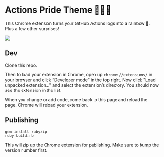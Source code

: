 # Actions Pride Theme 🌈🌈🌈

This Chrome extension turns your GitHub Actions logs into a rainbow 🌈. Plus a few other surprises!

![](https://raw.githubusercontent.com/mscoutermarsh/actions-hack/main/rainbow.gif?token=AABF3JGG4E4SFUAZ6RPELDK7LFJXU)

## Dev
Clone this repo.

Then to load your extension in Chrome, open up `chrome://extensions/` in your browser and click “Developer mode” in the top right. Now click "Load unpacked extension…" and select the extension’s directory. You should now see the extension in the list.

When you change or add code, come back to this page and reload the page. Chrome will reload your extension.

## Publishing
```
gem install rubyzip
ruby build.rb
```

This will zip up the Chrome extension for publishing. Make sure to bump the version number first.
